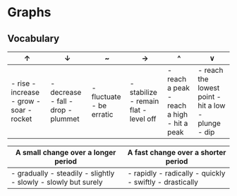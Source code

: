 # Graphs

## Vocabulary

| &#8593;                                    | &#8595;                            | ~                        | ->                                    | ^                                          | ∨                                                   |
|--------------------------------------------|------------------------------------|--------------------------|---------------------------------------|--------------------------------------------|-----------------------------------------------------|
| - rise  - increase  - grow - soar - rocket | - decrease - fall - drop - plummet | - fluctuate - be erratic | - stabilize - remain flat - level off | - reach a peak - reach a high - hit a peak | - reach the lowest point - hit a low - plunge - dip |

| A small change over a longer period                            | A fast change over a shorter period                     |
|----------------------------------------------------------------|---------------------------------------------------------|
| - gradually - steadily - slightly - slowly - slowly but surely | - rapidly - radically - quickly - swiftly - drastically |
